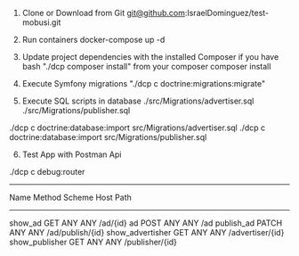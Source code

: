 1. Clone or Download from Git
git@github.com:IsraelDominguez/test-mobusi.git

2. Run containers
docker-compose up -d

3. Update project dependencies with the installed Composer
    if you have bash
    "./dcp composer install"
    from your composer
    composer install

4. Execute Symfony migrations
    "./dcp c doctrine:migrations:migrate"

5. Execute SQL scripts in database
    ./src/Migrations/advertiser.sql
    ./src/Migrations/publisher.sql

./dcp c doctrine:database:import src/Migrations/advertiser.sql
./dcp c doctrine:database:import src/Migrations/publisher.sql


6. Test App with Postman Api

./dcp c debug:router

 -------------------------- -------- -------- ------ -----------------------------------
  Name                       Method   Scheme   Host   Path
 -------------------------- -------- -------- ------ -----------------------------------
  show_ad                    GET      ANY      ANY    /ad/{id}
  ad                         POST     ANY      ANY    /ad
  publish_ad                 PATCH    ANY      ANY    /ad/publish/{id}
  show_advertisher           GET      ANY      ANY    /advertiser/{id}
  show_publisher             GET      ANY      ANY    /publisher/{id}



